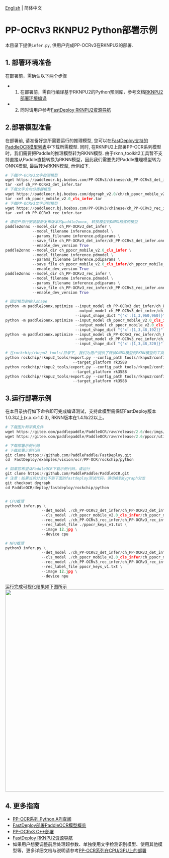 [English](README_CN.md) | 简体中文
# PP-OCRv3 RKNPU2 Python部署示例
本目录下提供`infer.py`, 供用户完成PP-OCRv3在RKNPU2的部署.


## 1. 部署环境准备
在部署前，需确认以下两个步骤
- 1. 在部署前，需自行编译基于RKNPU2的Python预测库，参考文档[RKNPU2部署环境编译](https://github.com/PaddlePaddle/FastDeploy/blob/develop/docs/cn/build_and_install#自行编译安装)
- 2. 同时请用户参考[FastDeploy RKNPU2资源导航](https://github.com/PaddlePaddle/FastDeploy/blob/develop/docs/cn/build_and_install/rknpu2.md)

## 2.部署模型准备
在部署前, 请准备好您所需要运行的推理模型, 您可以在[FastDeploy支持的PaddleOCR模型列表](../README.md)中下载所需模型.
同时, 在RKNPU2上部署PP-OCR系列模型时，我们需要把Paddle的推理模型转为RKNN模型.
由于rknn_toolkit2工具暂不支持直接从Paddle直接转换为RKNN模型，因此我们需要先将Paddle推理模型转为ONNX模型, 最后转为RKNN模型, 示例如下.

```py
# 下载PP-OCRv3文字检测模型
wget https://paddleocr.bj.bcebos.com/PP-OCRv3/chinese/ch_PP-OCRv3_det_infer.tar
tar -xvf ch_PP-OCRv3_det_infer.tar
# 下载文字方向分类器模型
wget https://paddleocr.bj.bcebos.com/dygraph_v2.0/ch/ch_ppocr_mobile_v2.0_cls_infer.tar
tar -xvf ch_ppocr_mobile_v2.0_cls_infer.tar
# 下载PP-OCRv3文字识别模型
wget https://paddleocr.bj.bcebos.com/PP-OCRv3/chinese/ch_PP-OCRv3_rec_infer.tar
tar -xvf ch_PP-OCRv3_rec_infer.tar

# 请用户自行安装最新发布版本的paddle2onnx, 转换模型到ONNX格式的模型
paddle2onnx --model_dir ch_PP-OCRv3_det_infer \
            --model_filename inference.pdmodel \
            --params_filename inference.pdiparams \
            --save_file ch_PP-OCRv3_det_infer/ch_PP-OCRv3_det_infer.onnx \
            --enable_dev_version True
paddle2onnx --model_dir ch_ppocr_mobile_v2.0_cls_infer \
            --model_filename inference.pdmodel \
            --params_filename inference.pdiparams \
            --save_file ch_ppocr_mobile_v2.0_cls_infer/ch_ppocr_mobile_v2.0_cls_infer.onnx \
            --enable_dev_version True
paddle2onnx --model_dir ch_PP-OCRv3_rec_infer \
            --model_filename inference.pdmodel \
            --params_filename inference.pdiparams \
            --save_file ch_PP-OCRv3_rec_infer/ch_PP-OCRv3_rec_infer.onnx \
            --enable_dev_version True

# 固定模型的输入shape
python -m paddle2onnx.optimize --input_model ch_PP-OCRv3_det_infer/ch_PP-OCRv3_det_infer.onnx \
                               --output_model ch_PP-OCRv3_det_infer/ch_PP-OCRv3_det_infer.onnx \
                               --input_shape_dict "{'x':[1,3,960,960]}"
python -m paddle2onnx.optimize --input_model ch_ppocr_mobile_v2.0_cls_infer/ch_ppocr_mobile_v2.0_cls_infer.onnx \
                               --output_model ch_ppocr_mobile_v2.0_cls_infer/ch_ppocr_mobile_v2.0_cls_infer.onnx \
                               --input_shape_dict "{'x':[1,3,48,192]}"
python -m paddle2onnx.optimize --input_model ch_PP-OCRv3_rec_infer/ch_PP-OCRv3_rec_infer.onnx \
                               --output_model ch_PP-OCRv3_rec_infer/ch_PP-OCRv3_rec_infer.onnx \
                               --input_shape_dict "{'x':[1,3,48,320]}"

# 在rockchip/rknpu2_tools/目录下, 我们为用户提供了转换ONNX模型到RKNN模型的工具
python rockchip/rknpu2_tools/export.py --config_path tools/rknpu2/config/ppocrv3_det.yaml \
                              --target_platform rk3588
python rockchip/rknpu2_tools/export.py --config_path tools/rknpu2/config/ppocrv3_rec.yaml \
                              --target_platform rk3588
python rockchip/rknpu2_tools/export.py --config_path tools/rknpu2/config/ppocrv3_cls.yaml \
                              --target_platform rk3588
```


## 3.运行部署示例
在本目录执行如下命令即可完成编译测试，支持此模型需保证FastDeploy版本1.0.3以上(x.x.x>1.0.3), RKNN版本在1.4.1b22以上。

```py
# 下载图片和字典文件
wget https://gitee.com/paddlepaddle/PaddleOCR/raw/release/2.6/doc/imgs/12.jpg
wget https://gitee.com/paddlepaddle/PaddleOCR/raw/release/2.6/ppocr/utils/ppocr_keys_v1.txt

# 下载部署示例代码
# 下载部署示例代码
git clone https://github.com/PaddlePaddle/FastDeploy.git
cd  FastDeploy/examples/vision/ocr/PP-OCR/rockchip/python

# 如果您希望从PaddleOCR下载示例代码，请运行
git clone https://github.com/PaddlePaddle/PaddleOCR.git
# 注意：如果当前分支找不到下面的fastdeploy测试代码，请切换到dygraph分支
git checkout dygraph
cd PaddleOCR/deploy/fastdeploy/rockchip/python


# CPU推理
python3 infer.py \
                --det_model ./ch_PP-OCRv3_det_infer/ch_PP-OCRv3_det_infer.onnx \
                --cls_model ./ch_ppocr_mobile_v2.0_cls_infer/ch_ppocr_mobile_v2.0_cls_infer.onnx \
                --rec_model ./ch_PP-OCRv3_rec_infer/ch_PP-OCRv3_rec_infer.onnx \
                --rec_label_file ./ppocr_keys_v1.txt \
                --image 12.jpg \
                --device cpu

# NPU推理
python3 infer.py \
                --det_model ./ch_PP-OCRv3_det_infer/ch_PP-OCRv3_det_infer_rk3588_unquantized.rknn \
                --cls_model ./ch_ppocr_mobile_v2.0_cls_infer/ch_ppocr_mobile_v20_cls_infer_rk3588_unquantized.rknn \
                --rec_model ./ch_PP-OCRv3_rec_infer/ch_PP-OCRv3_rec_infer_rk3588_unquantized.rknn \
                --rec_label_file ppocr_keys_v1.txt \
                --image 12.jpg \
                --device npu
```

运行完成可视化结果如下图所示
<img width="640" src="https://user-images.githubusercontent.com/109218879/185826024-f7593a0c-1bd2-4a60-b76c-15588484fa08.jpg">

## 4. 更多指南
- [PP-OCR系列 Python API查阅](https://www.paddlepaddle.org.cn/fastdeploy-api-doc/python/html/ocr.html)
- [FastDeploy部署PaddleOCR模型概览](../../)
- [PP-OCRv3 C++部署](../cpp)
- [FastDeploy RKNPU2资源导航](https://github.com/PaddlePaddle/FastDeploy/blob/develop/docs/cn/build_and_install/rknpu2.md)
- 如果用户想要调整前后处理超参数、单独使用文字检测识别模型、使用其他模型等，更多详细文档与说明请参考[PP-OCR系列在CPU/GPU上的部署](../../cpu-gpu/python/README.md)
